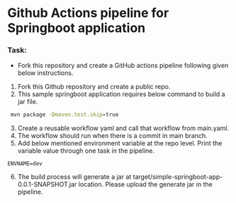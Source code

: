 # Github Actions pipeline for Springboot application

### Task:

+ Fork this repository and create a GitHub actions pipeline following given below instructions.

1. Fork this Github repository and create a public repo.
2. This sample springboot application requires below command to build a jar file.

```bash
 mvn package -Dmaven.test.skip=true
 ```

3. Create a reusable workflow yaml and call that workflow from main.yaml.
4. The workflow should run when there is a commit in main branch.
5. Add below mentioned environment variable at the repo level. Print the variable value through one task in the pipeline.

```
ENVNAME=dev
```

6. The build process will generate a jar at target/simple-springboot-app-0.0.1-SNAPSHOT.jar location. Please upload the generate jar in the pipeline.
